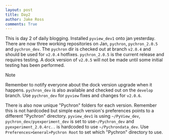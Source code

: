 ```yaml
---
layout: post
title: Day2
author: Jake Ross
comments: True
---
```


<!--========================== Blog =========================-->
This is day 2 of daily blogging. Installed ``pyview_dev1`` onto jan yesterday. There are
now three working repositories on Jan, ``pychron``, ``pychron_2.0.5`` and ``pychron_dev``.
The ``pychron`` dir is checked out at branch ``v2.0.4`` and should be used for ``v2.0.4`` hotfixes.
``pychron_2.0.5`` is the current release and requires testing. A dock version of ``v2.0.5``
will not be made until some initial testing has been performed. 

<div class="note"> 
<p class="note-title">Note</p> <p>Remember to notify everyone about the dock version upgrade when it
happens. <code>pychron_dev</code> is also available and checked out on the <code>develop</code> branch. Use
<code>pychron_dev</code> for <code>pyview</code> fixes and changes  for <code>v2.0.6</code>. </p> 
</div>

There is also now unique \"Pychron\" folders for each version. Remember this is not hardcoded
but simple each version\'s preferences points to a different \"Pychron\" directory. ``pyview_dev1``
is using ``~/PyView_dev``, ``pychron_dev/pyexperiment_dev`` is set to use``~/Pychron_dev`` and
``pyexperiment_2.0.4rc..`` is hardcoded to use  ``~/Pychrondata_dev``.
Use ``Preferences>General>Pychron Root`` to set which \"Pychron\" directory to use.

<!--=========================== EOF =========================-->